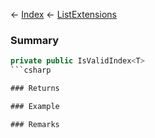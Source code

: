 ← [Index](Api-Index) ← [ListExtensions](System.Collections.Generic.ListExtensions)

### Summary

```csharp
private public IsValidIndex<T>
```csharp

### Returns

### Example

### Remarks

